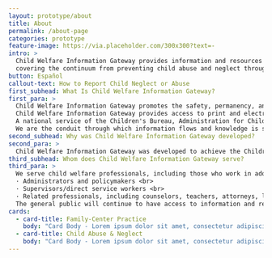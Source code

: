 ```yaml
---
layout: prototype/about
title: About
permalink: /about-page
categories: prototype
feature-image: https://via.placeholder.com/300x300?text=-
intro: >
  Child Welfare Information Gateway provides information and resources on a wide range of child welfare topics,
  covering the continuum from preventing child abuse and neglect through adoption. To support professionals working with children and families involved with child welfare, we offer current information, research, statistics, best practices, and other materials on the topics listed below.
button: Español
callout-text: How to Report Child Neglect or Abuse
first_subhead: What Is Child Welfare Information Gateway?
first_para: >
  Child Welfare Information Gateway promotes the safety, permanency, and well-being of children and families by connecting child welfare professionals, including those working in adoption and other related fields, to essential information and resources to help them address the needs of children and families in their communities.
  Child Welfare Information Gateway provides access to print and electronic publications, websites, and online databases covering a wide range of topics from prevention to permanency, including child welfare, child abuse and neglect, adoption, search and reunion, and much more. <br><br>
  A national service of the Children's Bureau, Administration for Children and Families, U.S. Department of Health and Human Services, Child Welfare Information Gateway consolidates and expands upon the services formerly provided by the National Adoption Information Clearinghouse (NAIC) and the National Clearinghouse on Child Abuse and Neglect Information (NCCANI). <br><br>
  We are the conduit through which information flows and knowledge is shared. We are not a provider of child welfare services. Instead, we provide child welfare and other related professionals with the connection to the best information and resources to help them protect children and strengthen families.
second_subhead: Why was Child Welfare Information Gateway developed?
second_para: >
  Child Welfare Information Gateway was developed to achieve the Children's Bureau's vision of a single informational resource for the field covering its entire topical scope. Information Gateway aligns our services and products to better reflect our values and be more responsive to the needs and priorities of Federal, State, and local child welfare agencies. For child welfare and many other related professionals, Information Gateway is the one stop for a full continuum of timely resources, including essential information on programs, research, laws and policies, training approaches, and statistics.
third_subhead: Whom does Child Welfare Information Gateway serve?
third_para: >
  We serve child welfare professionals, including those who work in adoption and other related fields. Our primary target audience includes: <br>
  · Administrators and policymakers <br>
  · Supervisors/direct service workers <br>
  · Related professionals, including counselors, teachers, attorneys, law enforcement officials, and others <br>
  The general public will continue to have access to information and resources, including our factsheets for families and adoption and foster care information.
cards:
  - card-title: Family-Center Practice
    body: "Card Body - Lorem ipsum dolor sit amet, consectetur adipiscing elit, sed do eiusmod tempor incididunt ut labore et dolore magna aliqua. "
  - card-title: Child Abuse & Neglect
    body: "Card Body - Lorem ipsum dolor sit amet, consectetur adipiscing elit, sed do eiusmod tempor incididunt ut labore et dolore magna aliqua. "
---
```

